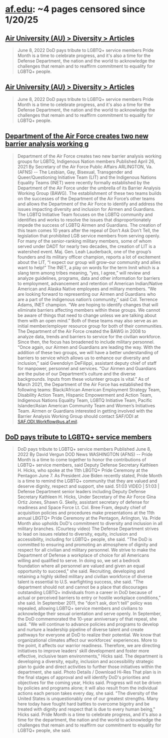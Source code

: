 



# [af.edu](af.edu): ~4 pages censored since 1/20/25

## [Air University (AU) > Diversity > Articles](https://www.airuniversity.af.edu/Diversity/Articles/Tag/187923/kathleen-h-hicks/)


> June 8, 2022 DoD pays tribute to LGBTQ+ service members Pride Month is a time to celebrate progress, and it's also a time for the Defense Department, the nation and the world to acknowledge the challenges that remain and to reaffirm commitment to equality for LGBTQ+ people.
## [Air University (AU) > Diversity > Articles](https://www.airuniversity.af.edu/Diversity/Articles/Tag/1211/support/)


> June 8, 2022 DoD pays tribute to LGBTQ+ service members Pride Month is a time to celebrate progress, and it's also a time for the Defense Department, the nation and the world to acknowledge the challenges that remain and to reaffirm commitment to equality for LGBTQ+ people.
## [Department of the Air Force creates two new barrier analysis working g](https://www.airuniversity.af.edu/Diversity/Articles/Article-Display/Article/2637214/department-of-the-air-force-creates-two-new-barrier-analysis-working-groups-for/)


> Department of the Air Force creates two new barrier analysis working groups for LGBTQ, Indigenous Nation members Published April 26, 2021 By Secretary of the Air Force Public Affairs ARLINGTON, Va. (AFNS) -- The Lesbian, Gay, Bisexual, Transgender and Queer/Questioning Initiative Team (LIT) and the Indigenous Nations Equality Teams (INET) were recently formally established by the Department of the Air Force under the umbrella of its Barrier Analysis Working Group (BAWG). The establishment of these two teams builds on the successes of the Department of the Air Force’s other teams and allows the Department of the Air Force to identify and address the issues impacting diversity and inclusion for Airmen and Guardians. The LGBTQ Initiative Team focuses on the LGBTQ community and identifies and works to resolve the issues that disproportionately impede the success of LGBTQ Airmen and Guardians. The creation of this team comes 10 years after the repeal of Don’t Ask Don’t Tell, the legislation that prohibited LGB service members from serving openly. For many of the senior-ranking military members, some of whom served under DADT for nearly two decades, the creation of LIT is a watershed event. Maj. Gen. Leah Lauderback, one of the group’s founders and its military officer champion, reports a lot of excitement about the LIT, “I expect our group will grow–our community and allies want to help!” The INET, a play on words for the term Innit which is a slang term among tribes meaning, “yes, I agree,” will review and analyze guidelines, programs, data and other information for barriers to employment, advancement and retention of American Indian/Native American and Alaska Native employees and military members. “We are looking forward to representing our Airmen and Guardians who are a part of the indigenous nation’s community,” said Col. Terrence Adams, INET champion. “We are hoping to identify changes that will eliminate barriers affecting members within these groups. We cannot be aware of things that need to change unless we are talking about them with an open mind.” Both of these teams may also serve as an initial member/employer resource group for both of their communities. The Department of the Air Force created the BAWG in 2008 to analyze data, trends and barriers to service for the civilian workforce. Since then, the focus has broadened to include military personnel. “Once again, our Airmen and Guardians are leading the way. With the addition of these two groups, we will have a better understanding of barriers to service which allows us to enhance our diversity and inclusion,” said Gwendolyn DeFilippi, assistant deputy chief of staff for manpower, personnel and services. “Our Airmen and Guardians are the pulse of our Department’s culture and the diverse backgrounds. Inputs from these volunteer groups is vital.” As of March 2021, the Department of the Air Force has established the following teams: Black/African American Employment Strategy Team, Disability Action Team, Hispanic Empowerment and Action Team, Indigenous Nations Equality Team, LGBTQ Initiative Team, Pacific Islander/Asian American Community Team and Women’s Initiatives Team. Airmen or Guardians interested in getting involved with the Barrier Analysis Working Group should contact SAF/ODI at SAF.ODI.Workflow@us.af.mil.
## [DoD pays tribute to LGBTQ+ service members](https://www.airuniversity.af.edu/Diversity/Articles/Article-Display/Article/3059506/dod-pays-tribute-to-lgbtq-service-members/)


> DoD pays tribute to LGBTQ+ service members Published June 8, 2022 By David Vergun DOD News WASHINGTON (AFNS) -- Pride Month is a time to come together to honor the contributions of LGBTQ+ service members, said Deputy Defense Secretary Kathleen H. Hicks, who spoke at the 11th LBGTQ+ Pride Ceremony at the Pentagon June 7. As President Joe Biden recently stated, Pride Month is a time to remind the LGBTQ+ community that they are valued and deserve dignity, respect and support, she said. 51:03 VIDEO | 51:03 | Defense Department senior leaders including Deputy Defense Secretary Kathleen H. Hicks, Under Secretary of the Air Force Gina Ortiz Jones, Shawn G. Skelly, assistant secretary of defense for readiness and Space Force Lt. Col. Bree Fram, deputy chief of acquisition policies and procedures make presentations at the 11th annual LBGTQ+ Pride Ceremony at the Pentagon, Arlington, Va. Pride Month also upholds DoD's commitment to diversity and inclusion in all military branches. (Courtesy video) The Defense Department strives to lead on issues related to diversity, equity, inclusion and accessibility, including for LGBTQ+ people, she said. "The DoD is committed to ensuring and promoting an atmosphere of dignity and respect for all civilian and military personnel. We strive to make the Department of Defense a workplace of choice for all Americans willing and qualified to serve. In doing so, we set a bedrock foundation where all personnel are valued and given an equal opportunity to succeed," she said. Recruiting, developing and retaining a highly skilled military and civilian workforce of diverse talent is essential to U.S. warfighting success, she said. "The department should not and cannot be a place that discourages outstanding LGBTQ+ individuals from a career in DoD because of actual or perceived barriers to entry or hostile workplace conditions," she said. In September 2011, the "don't ask, don't tell" policy was repealed, allowing LGBTQ+ service members and civilians to acknowledge their sexual orientation and serve openly. In September, the DoD commemorated the 10-year anniversary of that repeal, she said. "We will continue to advance policies and programs to develop and nurture a leadership pipeline of diverse talent and create pathways for everyone at DoD to realize their potential. We know that organizational climates affect our workforces' experiences. More to the point, it affects our warrior readiness. Therefore, we are directing initiatives to improve leaders' skill development and foster more effective, inclusive team environments," Hicks said. The department is developing a diversity, equity, inclusion and accessibility strategic plan to guide and direct activities to further those initiatives within the department, she said. Photo Details / Download Hi-Res That plan is in the final stages of approval and will identify DoD's priorities and objectives for the coming year, Hicks said. Progress will not be driven by policies and programs alone; it will also result from the individual actions each person takes every day, she said. "The diversity of the United States is unquestionably one of our greatest strengths. Many here today have fought hard battles to overcome bigotry and be treated with dignity and respect that is due to every human being," Hicks said. Pride Month is a time to celebrate progress, and it's also a time for the department, the nation and the world to acknowledge the challenges that remain and to reaffirm our commitment to equality for LGBTQ+ people, she said.